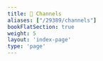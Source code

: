 ```yaml
---
title: 📣 Channels
aliases: ["/29389/channels"]
bookFlatSection: true
weight: 5
layout: 'index-page'
type: 'page'
---
```

